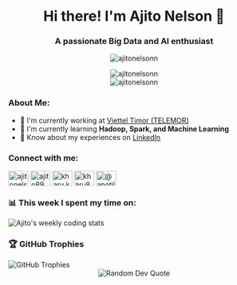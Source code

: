 <h1 align="center">Hi there! I'm Ajito Nelson 👋</h1>
<h3 align="center">A passionate Big Data and AI enthusiast</h3>

<p align="center">
  <img src="https://komarev.com/ghpvc/?username=ajitonelsonn&label=Profile%20views&color=0e75b6&style=flat" alt="ajitonelsonn" />
</p>

<div align="center">
  <img src="https://github-readme-stats.vercel.app/api/top-langs?username=ajitonelsonn&show_icons=true&locale=en&layout=compact&theme=radical" alt="ajitonelsonn" />
</div>

<div align="center">
  <img src="https://github-readme-streak-stats.herokuapp.com/?user=ajitonelsonn&theme=radical" alt="ajitonelsonn" />
</div>

<h3 align="left">About Me:</h3>

- 🔭 I'm currently working at [Viettel Timor (TELEMOR)](https://www.telemor.tl)
- 🌱 I'm currently learning **Hadoop, Spark, and Machine Learning**
- 📄 Know about my experiences on [LinkedIn](https://www.linkedin.com/in/ajitonelson/)

<h3 align="left">Connect with me:</h3>
<p align="left">
  <a href="https://linkedin.com/in/ajitonelson" target="blank"><img align="center" src="https://raw.githubusercontent.com/rahuldkjain/github-profile-readme-generator/master/src/images/icons/Social/linked-in-alt.svg" alt="ajitonelson" height="30" width="40" /></a>
  <a href="https://kaggle.com/ajito89" target="blank"><img align="center" src="https://raw.githubusercontent.com/rahuldkjain/github-profile-readme-generator/master/src/images/icons/Social/kaggle.svg" alt="ajito89" height="30" width="40" /></a>
  <a href="https://fb.com/kharu.kharu89" target="blank"><img align="center" src="https://raw.githubusercontent.com/rahuldkjain/github-profile-readme-generator/master/src/images/icons/Social/facebook.svg" alt="kharu.kharu89" height="30" width="40" /></a>
  <a href="https://instagram.com/kharu89_" target="blank"><img align="center" src="https://raw.githubusercontent.com/rahuldkjain/github-profile-readme-generator/master/src/images/icons/Social/instagram.svg" alt="kharu8997" height="30" width="40" /></a>
  <a href="https://www.youtube.com/@anotilkharu59" target="blank"><img align="center" src="https://raw.githubusercontent.com/rahuldkjain/github-profile-readme-generator/master/src/images/icons/Social/youtube.svg" alt="@anotilkharu59" height="30" width="40" /></a>
</p>

<!-- h3 align="left">Languages and Tools:</h3>
<p align="left">
  <img src="https://raw.githubusercontent.com/devicons/devicon/master/icons/python/python-original.svg" alt="python" width="40" height="40"/>
  <img src="https://www.vectorlogo.zone/logos/apache_hadoop/apache_hadoop-icon.svg" alt="hadoop" width="40" height="40"/>
  <img src="https://www.vectorlogo.zone/logos/apache_spark/apache_spark-icon.svg" alt="spark" width="40" height="40"/>
  <img src="https://raw.githubusercontent.com/devicons/devicon/master/icons/tensorflow/tensorflow-original.svg" alt="tensorflow" width="40" height="40"/>
</p -->

<!-- div align="center">
  <img src="https://cdn.buttercms.com/IEH4zsfcQ6qoqUAr8Qh3" alt="Big Data and AI Banner" width="800">
</div -->

<h3 align="left">📊 This week I spent my time on:</h3>
<img src="https://wakatime.com/share/@ajitonelson/d3c23c9c-b6df-4eed-b581-12b59f0b7764.svg" alt="Ajito's weekly coding stats">

<!-- figure><embed src="https://wakatime.com/share/@ajitonelson/d3c23c9c-b6df-4eed-b581-12b59f0b7764.svg"></embed></figure -->

<h3 align="left">🏆 GitHub Trophies</h3>
<img src="https://github-profile-trophy.vercel.app/?username=ajitonelsonn&theme=radical&no-frame=false&no-bg=true&margin-w=4" alt="GitHub Trophies">

<!-- <h3 align="left">📝 Latest Blog Posts</h3>
 BLOG-POST-LIST:START -->
<!-- BLOG-POST-LIST:END -->

<div align="center">
  <img src="https://quotes-github-readme.vercel.app/api?type=horizontal&theme=radical" alt="Random Dev Quote">
</div>
